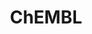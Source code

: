 ---
layout: default
bigquery: https://console.cloud.google.com/bigquery?p=patents-public-data&d=ebi_chembl&page=dataset
citation: '"The ChEMBL database in 2017." Anna Gaulton, Anne Hersey, Michał Nowotka,
  A Patrícia Bento, Jon Chambers, David Mendez, Prudence Mutowo, Francis Atkinson,
  Louisa J Bellis, Elena Cibrián-Uhalte, Mark Davies, Nathan Dedman, Anneli Karlsson,
  María Paula Magariños, John P Overington, George Papadatos, Ines Smit, Andrew R
  Leach Nucleic acids Research (2017) 45 (Database Issue), D945-D954'
contributors: European Bioinformatics Institute
cost: None
description: ChEMBL Data is a manually curated database of small molecules used in
  drug discovery, including information about existing patented drugs.
documentation: 'schema: https://www.ebi.ac.uk/chembl/db_schema


  '
last_edit: 04/10/2022, 15:24:19
location: https://console.cloud.google.com/marketplace/product/google_patents_public_datasets/chembl
maintained_by: EMBL-EBI, an outstation of European Molecular Biology Laboratory
related_publications: '

  ChEMBL: towards direct deposition of bioassay data.


  Mendez D, Gaulton A, Bento AP, Chambers J, De Veij M, Félix E, Magariños MP, Mosquera
  JF, Mutowo P, Nowotka M, Gordillo-Marañón M, Hunter F, Junco L, Mugumbate G, Rodriguez-Lopez
  M, Atkinson F, Bosc N, Radoux CJ, Segura-Cabrera A, Hersey A, Leach AR.


  — Nucleic Acids Res. 2019; 47(D1):D930-D940. doi: 10.1093/nar/gky1075

  '
schema_fields:
- assay_tax_id
- relationship_type
- drugind_id
- protein_class_id
- cx_logd
- molecule_type
- synonyms
- approval_date
- upper_value
- chirality
- tbl
- mol_hrac_id
- molfile
- cpd_str_alert_id
- cell_source_tax_id
- uberon_id
- assay_param_id
- frac_code
- variant_id
- route
- mechanism_of_action
- trade_name
- l5
- compound_key
- target_mapping
- site_id
- psa
- country
- pref_name
- cell_source_organism
- parent_id
- usan_stem_id
- cell_source_tissue
- usan_stem_definition
- cell_name
- ddd_units
- mc_tax_id
- level2_description
- canonical_smiles
- sitecomp_id
- num_alerts
- nda_type
- patent_id
- level3_description
- downgraded
- ref_id
- delist_flag
- relationship
- start_position
- title
- prodrug
- parent_type
- cx_most_bpka
- domain_name
- product_id
- chembl_id
- irac_class_id
- enzyme_name
- sei
- curation_comment
- cx_most_apka
- drug_product_flag
- stem
- normal_range_max
- source
- doc_type
- uo_units
- active_ingredient
- label
- smarts
- ref_type
- pathway_id
- warning_country
- l1
- confidence
- withdrawn_reason
- mc_target_type
- acd_most_apka
- selectivity_comment
- indication_class
- component_id
- bao_id
- activity_id
- metref_id
- bei
- met_id
- metabolite_record_id
- level5
- targcomp_id
- domain_id
- polymer_flag
- compsyn_id
- potential_duplicate
- level2
- l7
- std_act_id
- acd_logd
- accession
- ddd_value
- protein_class_desc
- caloha_id
- published_units
- molecular_species
- oral
- result_flag
- efo_id
- aspect
- src_assay_id
- atc_code
- abstract
- pchembl_value
- cx_logp
- assay_desc
- bao_format
- frac_class_id
- idx
- patent_no
- db_version
- who_name
- heavy_atoms
- data_validity_comment
- mec_id
- db_source
- protclasssyn_id
- alert_id
- component_type
- set_name
- natural_product
- activity_comment
- qed_weighted
- assay_source
- ref_url
- priority
- mc_target_name
- name
- level3
- mw_monoisotopic
- updated_by
- tax_id
- warning_year
- src_id
- met_conversion
- num_lipinski_ro5_violations
- strength
- compound_name
- end_position
- hba
- smid
- assay_category
- parameter_value
- targrel_id
- cidx
- molsyn_id
- active_molregno
- mutation
- component_synonym
- journal
- withdrawn_flag
- company
- full_mwt
- l2
- doc_id
- patent_expire_date
- orig_description
- disease_efficacy
- alert_set_id
- target_desc
- type
- level1
- num_ro5_violations
- updated_on
- version
- relationship_desc
- curated_by
- full_molformula
- usan_substem
- therapeutic_flag
- assay_organism
- tissue_id
- stat
- usan_year
- cl_lincs_id
- ddd_admr
- bao_endpoint
- aidx
- drug_substance_flag
- previous_company
- protein_class_synonym
- l6
- assay_test_type
- applicant_full_name
- who_extra
- first_in_class
- as_id
- le
- parenteral
- subgroup
- parent_molregno
- class_level
- direct_interaction
- rgid
- lle
- mesh_heading
- availability_type
- ass_cls_map_id
- domain_type
- tid
- prod_pat_id
- qudt_units
- parameter_type
- substrate_record_id
- authors
- description
- site_residues
- cell_ontology_id
- stem_class
- mecref_id
- met_comment
- clo_id
- withdrawn_country
- biocomp_id
- warning_class
- mc_organism
- definition
- warnref_id
- hbd_lipinski
- standard_text_value
- published_value
- acd_logp
- units
- ingredient
- hrac_code
- warning_id
- src_short_name
- isoform
- standard_value
- last_active
- standard_units
- l8
- standard_flag
- efo_term
- acd_most_bpka
- max_phase_for_ind
- mesh_id
- standard_upper_value
- year
- dosed_ingredient
- bto_id
- ddd_id
- standard_type
- parent_go_id
- published_relation
- source_domain_id
- record_id
- innovator_company
- volume
- level4_description
- submission_date
- go_id
- class_type
- comments
- research_stem
- organism
- entity_type
- actsm_id
- normal_range_min
- homologue
- max_phase
- cellosaurus_id
- predbind_id
- species_group_flag
- standard_inchi_key
- assay_class_id
- sequence
- pubmed_id
- assay_type
- comp_class_id
- related_tid
- first_page
- ridx
- inorganic_flag
- drug_record_id
- structure_type
- withdrawn_class
- dosage_form
- src_compound_id
- helm_notation
- patent_use_code
- ro3_pass
- last_page
- target_type
- creation_date
- cell_id
- mol_irac_id
- ad_type
- level4
- black_box_warning
- sequence_md5sum
- short_name
- rtb
- co_stem_id
- mol_atc_id
- entity_id
- warning_description
- aromatic_rings
- domain_description
- pathway_key
- alert_name
- indref_id
- annotation
- mc_target_accession
- tid_fixed
- assay_strain
- usan_stem
- syn_type
- chebi_par_id
- irac_code
- site_name
- src_description
- status
- molregno
- publication_number
- assay_subcellular_fraction
- topical
- assay_cell_type
- alogp
- text_value
- withdrawn_year
- log_id
- standard_relation
- mw_freebase
- enzyme_tid
- compd_id
- standard_inchi
- action_type
- hrac_class_id
- job_id
- published_type
- ddd_comment
- oc_id
- molecular_mechanism
- comp_go_id
- doi
- major_class
- relation
- hbd
- activity_count
- assay_tissue
- prediction_method
- mol_frac_id
- formulation_id
- ap_id
- level1_description
- l3
- assay_id
- confidence_score
- cell_description
- warning_type
- l4
- mechanism_comment
- binding_site_comment
- issue
- hba_lipinski
- path
- first_approval
- res_stem_id
- value
- toid
shortname: chembl
tags:
- biotechnology
- health
- chemical
- bioinformatics
- medical
terms_of_use: CC BY-SA 3.0
title: ChEMBL
uuid: e232a192-965c-4ec9-904c-155b6dfe56c5
---